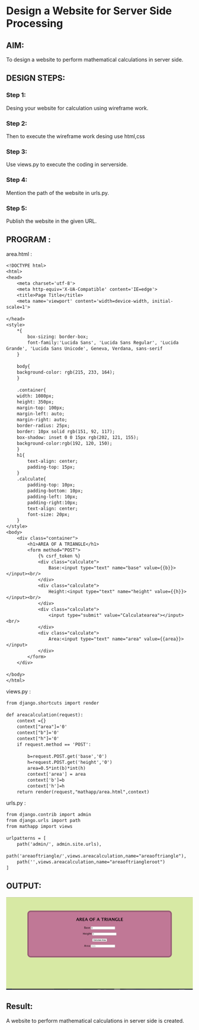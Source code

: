 # Design a Website for Server Side Processing

## AIM:
To design a website to perform mathematical calculations in server side.

## DESIGN STEPS:

### Step 1:
Desing your website for calculation using wireframe work.
### Step 2:
Then to execute the wireframe work desing use html,css
### Step 3:
Use views.py to execute the coding in serverside.
### Step 4:
Mention the path of the website in urls.py.
### Step 5:
Publish the website in the given URL.
## PROGRAM :
area.html :
~~~
<!DOCTYPE html>
<html>
<head>
    <meta charset='utf-8'>
    <meta http-equiv='X-UA-Compatible' content='IE=edge'>
    <title>Page Title</title>
    <meta name='viewport' content='width=device-width, initial-scale=1'>
    
</head>
<style>
    *{
        box-sizing: border-box;
        font-family:'Lucida Sans', 'Lucida Sans Regular', 'Lucida Grande', 'Lucida Sans Unicode', Geneva, Verdana, sans-serif
    }

    body{
    background-color: rgb(215, 233, 164);
    }

    .container{
    width: 1080px;
    height: 350px;
    margin-top: 100px;
    margin-left: auto;
    margin-right: auto;
    border-radius: 25px;
    border: 10px solid rgb(151, 92, 117);
    box-shadow: inset 0 0 15px rgb(202, 121, 155);
    background-color:rgb(192, 120, 150);
    }
    h1{
        text-align: center;
        padding-top: 15px;
    }
    .calculate{
        padding-top: 10px;
        padding-bottom: 10px;
        padding-left: 10px;
        padding-right:10px;
        text-align: center;
        font-size: 20px;
    }
</style>
<body>
    <div class="container">
        <h1>AREA OF A TRIANGLE</h1>
        <form method="POST">
            {% csrf_token %}
            <div class="calculate"> 
                Base:<input type="text" name="base" value={{b}}></input><br/>
            </div>
            <div class="calculate">
                Height:<input type="text" name="height" value={{h}}></input><br/>
            </div>
            <div class="calculate">
                <input type="submit" value="Calculatearea"></input><br/>
            </div>
            <div class="calculate">
                Area:<input type="text" name="area" value={{area}}></input>
            </div>
        </form>
    </div>
    
</body>
</html>
~~~
views.py :
~~~
from django.shortcuts import render

def areacalculation(request):
    context ={}
    context["area"]='0'
    context["b"]='0'
    context["h"]='0'
    if request.method == 'POST':
        
        b=request.POST.get('base','0')
        h=request.POST.get('height','0')
        area=0.5*int(b)*int(h)
        context['area'] = area
        context['b']=b
        context['h']=h
    return render(request,"mathapp/area.html",context)
~~~
urls.py :
~~~
from django.contrib import admin
from django.urls import path
from mathapp import views

urlpatterns = [
    path('admin/', admin.site.urls),
    path('areaoftriangle/',views.areacalculation,name="areaoftriangle"),
    path('',views.areacalculation,name="areaoftriangleroot")
]
~~~
## OUTPUT:
![output](./ex09.png)
## Result:
A website to perform mathematical calculations in server side is created.

